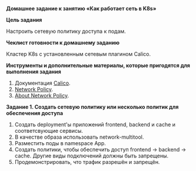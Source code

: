 **Домашнее задание к занятию «Как работает сеть в K8s»**

**Цель задания**

Настроить сетевую политику доступа к подам.

**Чеклист готовности к домашнему заданию**

Кластер K8s с установленным сетевым плагином Calico.

**Инструменты и дополнительные материалы, которые пригодятся для выполнения задания**
1. Документация [Calico](https://www.tigera.io/project-calico/).
2. [Network Policy](https://kubernetes.io/docs/concepts/services-networking/network-policies/).
3. [About Network Policy](https://docs.tigera.io/calico/latest/about/kubernetes-training/about-network-policy).

**Задание 1. Создать сетевую политику или несколько политик для обеспечения доступа**

1. Создать deployment'ы приложений frontend, backend и cache и соответсвующие сервисы.
2. В качестве образа использовать network-multitool.
3. Разместить поды в namespace App.
4. Создать политики, чтобы обеспечить доступ frontend -> backend -> cache. Другие виды подключений должны быть запрещены.
5. Продемонстрировать, что трафик разрешён и запрещён.